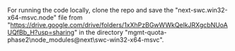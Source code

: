 For running the code locally, clone the repo and save the "next-swc.win32-x64-msvc.node" file from "https://drive.google.com/drive/folders/1xXhPzBGwWWkQelkJRXgcbNUoAUQfBb_H?usp=sharing" in the directory "mgmt-quota-phase2\node_modules\@next\swc-win32-x64-msvc".
